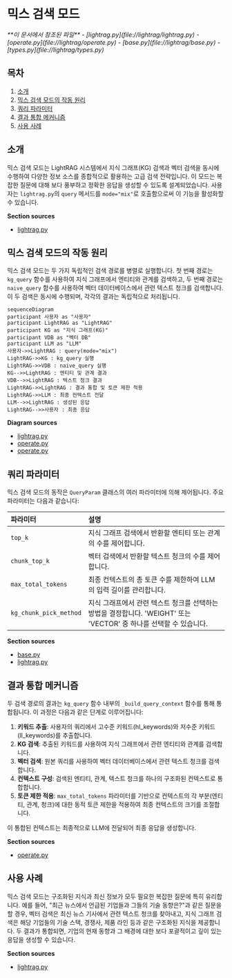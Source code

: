# 믹스 검색 모드

<cite>
**이 문서에서 참조된 파일**   
- [lightrag.py](file://lightrag/lightrag.py)
- [operate.py](file://lightrag/operate.py)
- [base.py](file://lightrag/base.py)
- [types.py](file://lightrag/types.py)
</cite>

## 목차
1. [소개](#소개)
2. [믹스 검색 모드의 작동 원리](#믹스-검색-모드의-작동-원리)
3. [쿼리 파라미터](#쿼리-파라미터)
4. [결과 통합 메커니즘](#결과-통합-메커니즘)
5. [사용 사례](#사용-사례)

## 소개
믹스 검색 모드는 LightRAG 시스템에서 지식 그래프(KG) 검색과 벡터 검색을 동시에 수행하여 다양한 정보 소스를 종합적으로 활용하는 고급 검색 전략입니다. 이 모드는 복잡한 질문에 대해 보다 풍부하고 정확한 응답을 생성할 수 있도록 설계되었습니다. 사용자는 `lightrag.py`의 `query` 메서드를 `mode="mix"`로 호출함으로써 이 기능을 활성화할 수 있습니다.

**Section sources**
- [lightrag.py](file://lightrag/lightrag.py#L2979-L2985)

## 믹스 검색 모드의 작동 원리
믹스 검색 모드는 두 가지 독립적인 검색 경로를 병렬로 실행합니다. 첫 번째 경로는 `kg_query` 함수를 사용하여 지식 그래프에서 엔티티와 관계를 검색하고, 두 번째 경로는 `naive_query` 함수를 사용하여 벡터 데이터베이스에서 관련 텍스트 청크를 검색합니다. 이 두 검색은 동시에 수행되며, 각각의 결과는 독립적으로 처리됩니다.

```mermaid
sequenceDiagram
participant 사용자 as "사용자"
participant LightRAG as "LightRAG"
participant KG as "지식 그래프(KG)"
participant VDB as "벡터 DB"
participant LLM as "LLM"
사용자->>LightRAG : query(mode="mix")
LightRAG->>KG : kg_query 실행
LightRAG->>VDB : naive_query 실행
KG-->>LightRAG : 엔티티 및 관계 결과
VDB-->>LightRAG : 텍스트 청크 결과
LightRAG->>LightRAG : 결과 통합 및 토큰 제한 적용
LightRAG->>LLM : 최종 컨텍스트 전달
LLM-->>LightRAG : 생성된 응답
LightRAG-->>사용자 : 최종 응답
```

**Diagram sources**
- [lightrag.py](file://lightrag/lightrag.py#L2979-L2985)
- [operate.py](file://lightrag/operate.py#L1917-L2073)
- [operate.py](file://lightrag/operate.py#L3397-L3599)

## 쿼리 파라미터
믹스 검색 모드의 동작은 `QueryParam` 클래스의 여러 파라미터에 의해 제어됩니다. 주요 파라미터는 다음과 같습니다:

| 파라미터 | 설명 |
| :--- | :--- |
| `top_k` | 지식 그래프 검색에서 반환할 엔티티 또는 관계의 수를 제어합니다. |
| `chunk_top_k` | 벡터 검색에서 반환할 텍스트 청크의 수를 제어합니다. |
| `max_total_tokens` | 최종 컨텍스트의 총 토큰 수를 제한하여 LLM의 입력 길이를 관리합니다. |
| `kg_chunk_pick_method` | 지식 그래프에서 관련 텍스트 청크를 선택하는 방법을 결정합니다. 'WEIGHT' 또는 'VECTOR' 중 하나를 선택할 수 있습니다. |

**Section sources**
- [base.py](file://lightrag/base.py#L81-L162)
- [lightrag.py](file://lightrag/lightrag.py#L182-L182)

## 결과 통합 메커니즘
두 검색 경로의 결과는 `kg_query` 함수 내부의 `_build_query_context` 함수를 통해 통합됩니다. 이 과정은 다음과 같은 단계로 이루어집니다:

1.  **키워드 추출**: 사용자의 쿼리에서 고수준 키워드(hl_keywords)와 저수준 키워드(ll_keywords)를 추출합니다.
2.  **KG 검색**: 추출된 키워드를 사용하여 지식 그래프에서 관련 엔티티와 관계를 검색합니다.
3.  **벡터 검색**: 원본 쿼리를 사용하여 벡터 데이터베이스에서 관련 텍스트 청크를 검색합니다.
4.  **컨텍스트 구성**: 검색된 엔티티, 관계, 텍스트 청크를 하나의 구조화된 컨텍스트로 통합합니다.
5.  **토큰 제한 적용**: `max_total_tokens` 파라미터를 기반으로 컨텍스트의 각 부분(엔티티, 관계, 청크)에 대한 동적 토큰 제한을 적용하여 최종 컨텍스트의 크기를 조절합니다.

이 통합된 컨텍스트는 최종적으로 LLM에 전달되어 최종 응답을 생성합니다.

**Section sources**
- [operate.py](file://lightrag/operate.py#L2400-L3199)

## 사용 사례
믹스 검색 모드는 구조화된 지식과 최신 정보가 모두 필요한 복잡한 질문에 특히 유리합니다. 예를 들어, "최근 뉴스에서 언급된 기업들과 그들의 기술 동향은?"과 같은 질문을 할 경우, 벡터 검색은 최신 뉴스 기사에서 관련 텍스트 청크를 찾아내고, 지식 그래프 검색은 해당 기업들의 기술 스택, 경쟁사, 제품 라인 등과 같은 구조화된 지식을 제공합니다. 두 결과가 통합되면, 기업의 현재 동향과 그 배경에 대한 보다 포괄적이고 깊이 있는 응답을 생성할 수 있습니다.

**Section sources**
- [lightrag.py](file://lightrag/lightrag.py#L2979-L2985)